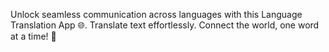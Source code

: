 Unlock seamless communication across languages with this Language Translation App 🌐. Translate text effortlessly. Connect the world, one word at a time! 🚀 
